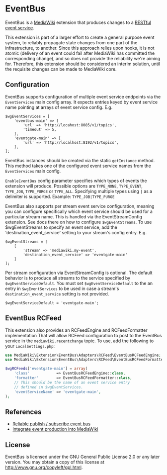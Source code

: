 # EventBus

EventBus is a [MediaWiki](https://www.mediawiki.org/) extension that produces changes to a [RESTful event service](https://gerrit.wikimedia.org/r/#/admin/projects/eventlogging).

This extension is part of a larger effort to create a general purpose event system, to reliably propagate state changes from one part of the infrastructure, to another.  Since
this approach relies upon hooks, it is not atomic (delivery of an event could fail after MediaWiki has committed the corresponding change), and so does not provide the reliability
we're aiming for.  Therefore, this extension should be considered an interim solution, until the requisite changes can be made to MediaWiki core.

## Configuration

EventBus supports configuration of multiple event service endpoints via the `EventServices`
main config array.  It expects entries keyed by event service name pointing at arrays of
event service config.  E.g.

    $wgEventServices = [
        'eventbus-main' => [
            'url' => 'http://locahost:8085/v1/topics',
            'timeout' => 5,
        ],
        'eventgate-main' => [
            'url' => 'http://localhost:8192/v1/topics',
        ],
    ];

EventBus instances should be created via the static `getInstance` method.  This method
takes one of the configured event service names from the `EventServices` main config.

`EnableEventBus` config parameter specifies which types of events the extension will produce.
Possible options are `TYPE_NONE`, `TYPE_EVENT`, `TYPE_JOB`, `TYPE_PURGE` or `TYPE_ALL`.
Specifying multiple types using `|` as a delimiter is supported. Example: `TYPE_JOB|TYPE_PURGE`

EventBus also supports per stream event service configuration, meaning you can configure
specifically which event service should be used for a particular stream name.  This
is handled via the EventStreamConfig extension.  See docs there on how to configure
`$wgEventStreams`.  To use $wgEventStreams to specify an event service, add
the 'destination_event_service' setting to your stream's config entry.  E.g.

    $wgEventStreams = [
        [
            'stream' => 'mediawiki.my-event',
            'destination_event_service' => 'eventgate-main'
        ]
    ];

Per stream configuration via EventStreamConfig is optional.  The default behavior is to
produce all streams to the service specified by `$wgEventServiceDefault`.
You must set `$wgEventServiceDefault` to the an entry in `$wgEventServices` to be
used in case a stream's `destination_event_service` setting is not provided.

    $wgEventServiceDefault = 'eventgate-main';

## EventBus RCFeed

This extension also provides an RCFeedEngine and RCFeedFormatter implementation
That will allow RCFeed configuration to post to the EventBus service in the
`mediawiki.recentchange` topic.  To use,
add the following to your `LocalSettings.php`:

```php
use MediaWiki\Extension\EventBus\Adapters\RCFeed\EventBusRCFeedEngine;
use MediaWiki\Extension\EventBus\Adapters\RCFeed\EventBusRCFeedFormatter;

$wgRCFeeds['eventgate-main'] = array(
    'class'            => EventBusRCFeedEngine::class,
    'formatter'        => EventBusRCFeedFormatter::class,
    // This should be the name of an event service entry
    // defined in $wgEventServices.
    'eventServiceName' => 'eventgate-main',
);
```


## References

  * [Reliable publish / subscribe event bus](https://phabricator.wikimedia.org/T84923)
  * [Integrate event production into MediaWiki](https://phabricator.wikimedia.org/T116786)

## License

EventBus is licensed under the GNU General Public License 2.0 or any later version. You may obtain a copy of this license at <http://www.gnu.org/copyleft/gpl.html>.
